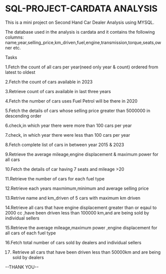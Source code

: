 # SQL-PROJECT-CARDATA ANALYSIS


This is a mini project on Second Hand Car Dealer Analysis using MYSQL.

The database used in the analysis is cardata and it contains the following columns:
name,year,selling_price,km_driven,fuel,engine,transmission,torque,seats,owner etc.



Tasks

1.Fetch the count of all cars per year(need only year & count) ordered from  latest to oldest

2.Fetch the count of cars available in 2023

3.Retrieve count of cars available in  last three years

4.Fetch the number of  cars uses Fuel Petrol will be there in 2020

5.Fetch the details of cars whose selling price greater than 5000000 in descending order

6.check,in which year there were more than 100 cars per year

7.check, in which year there were less than 100 cars per year

8.Fetch complete list of cars in between year 2015 & 2023

9.Retrieve the average mileage,engine displacement & maximum power for all cars

10.Fetch the details of car having  7 seats and mileage >20

11.Retrieve the number of cars for each fuel type

12.Retrieve each years maxmimum,minimum and average selling price

13.Retrive name and km_driven of  5 cars with maximum km driven 

14.Retrieve all cars that have engine displacement greater than or eqaul to 2000 cc ,have been driven less than 100000 km,and are being sold by individual sellers

15.Retrieve the average mileage,maximum power ,engine displacement for all cars of each fuel type

16.Fetch total number of cars sold by dealers and individual sellers

17. Retrieve all cars that have been driven less than 50000km and are being sold by dealers

--THANK YOU--
